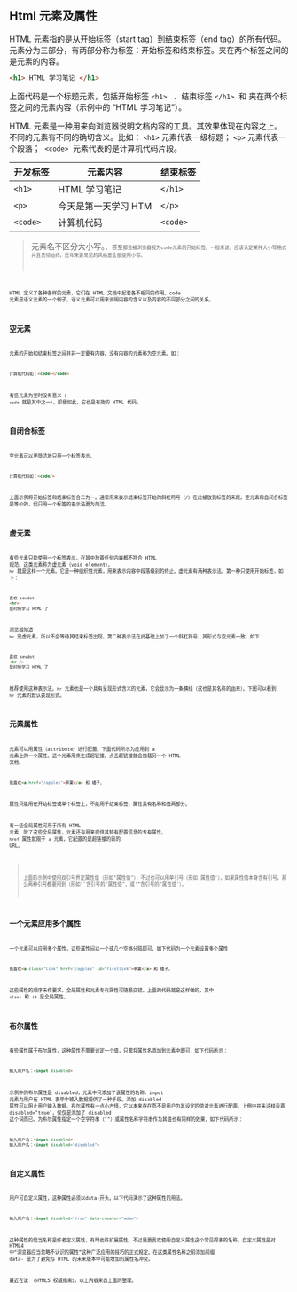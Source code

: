 ## Html 元素及属性

HTML 元素指的是从开始标签（start tag）到结束标签（end tag）的所有代码。元素分为三部分，有两部分称为标签：开始标签和结束标签。夹在两个标签之间的是元素的内容。
```html
<h1> HTML 学习笔记 </h1>
```


上面代码是一个标题元素，包括开始标签 `<h1>`   、结束标签 `</h1>`  和 夹在两个标签之间的元素内容（示例中的 “HTML 学习笔记”）。


HTML 元素是一种用来向浏览器说明文档内容的工具。其效果体现在内容之上。不同的元素有不同的确切含义。比如：  `<h1>` 元素代表一级标题； `<p>` 元素代表一个段落；  `<code>`  元素代表的是计算机代码片段。 

| **开发标签** | **元素内容** | **结束标签** |
| --- | --- | --- |
| `<h1>` | HTML 学习笔记 | `</h1>` |
| `<p>` | 今天是第一天学习 HTM | `</p>` |
| `<code>` | 计算机代码 | `<code>` |



> 元素名不区分大小写。<CODE>、<code>甚至<CoDe>都会被浏览器视为code元素的开始标签。一般来说，应该认定某种大小写格式并且贯彻始终。近年来更常见的风格是全部使用小写。


HTML 定义了各种各样的元素，它们在 HTML 文档中起着各不相同的作用。code 元素是语义元素的一个例子。语义元素可以用来说明内容的含义以及内容的不同部分之间的关系。

## 空元素

元素的开始和结束标签之间并非一定要有内容。没有内容的元素称为空元素。如：
```html
计算机代码如：<code></code> 
```
有些元素为空时没有意义（ `code` 就是其中之一），即便如此，它也是有效的 HTML 代码。


## 自闭合标签
空元素可以更简洁地只用一个标签表示。
```html
计算机代码如：<code/>
```
上面示例将开始标签和结束标签合二为一。通常用来表示结束标签开始的斜杠符号（/）在此被放到标签的末尾。空元素和自闭合标签是等价的，但只用一个标签的表示法更为简洁。


## 虚元素
有些元素只能使用一个标签表示，在其中放置任何内容都不符合 HTML 规范。这类元素称为虚元素（void element）， `hr` 就是这样一个元素。它是一种组织性元素，用来表示内容中段落级别的终止。虚元素有两种表示法。第一种只使用开始标签，如下：

```html
喜欢 sevdot
<hr>
是时候学习 HTML 了
```
浏览器知道 `hr` 是虚元素，所以不会等待其结束标签出现。第二种表示法在此基础上加了一个斜杠符号，其形式与空元素一致，如下：
```html
喜欢 sevdot
<hr />
是时候学习 HTML 了
```
推荐使用这种表示法。`hr` 元素也是一个具有呈现形式含义的元素，它会显示为一条横线（这也是其名称的由来）。下图可以看到 `hr` 元素的默认表现形式。

## 元素属性
元素可以用属性（attribute）进行配置。下面代码所示为应用到 a 元素上的一个属性。这个元素用来生成超链接。点击超链接就会加载另一个 HTML 文档。
```html
我喜欢<a href="/apples">苹果</a> 和 橘子。
```
属性只能用在开始标签或单个标签上，不能用于结束标签，属性具有名称和值两部分。


有一些全局属性可用于所有 HTML 元素，除了这些全局属性，元素还有用来提供其特有配置信息的专有属性。 `href` 属性就限于 `a` 元素，它配置的是超链接的目的 URL。


> 上面的示例中使用双引号界定属性值（形如"属性值"），不过也可以用单引号（形如'属性值'）。如果属性值本身含有引号，那么两种引号都要用到（形如"'含引号的'属性值"，或'"含引号的"属性值'）。



## 一个元素应用多个属性
一个元素可以应用多个属性，这些属性间以一个或几个空格分隔即可。如下代码为一个元素设置多个属性
```html
我喜欢<a class="link" href="/apples" id="firstlink">苹果</a> 和 橘子。
```
这些属性的顺序未作要求，全局属性和元素专有属性可随意交错。上面的代码就是这样做的，其中 `class` 和 `id` 是全局属性。


## 布尔属性
有些属性属于布尔属性，这种属性不需要设定一个值，只需将属性名添加到元素中即可，如下代码所示：
```html
输入用户名：<input disabled>
```
示例中的布尔属性是 disabled，元素中只添加了该属性的名称。input 元素为用户在 HTML 表单中输入数据提供了一种手段。添加 disabled 属性可以阻止用户输入数据。布尔属性有一点小古怪，它以本来存在而不是用户为其设定的值对元素进行配置。上例中并未这样设置 disabled="true"，仅仅是添加了 disabled 这个词而已。为布尔属性指定一个空字符串（""）或属性名称字符串作为其值也有同样的效果，如下代码所示：
```html
输入用户名：<input disabled>
输入用户名：<input disabled="disabled">
```
## 自定义属性
用户可自定义属性，这种属性必须以data-开头。以下代码演示了这种属性的用法。
```html
输入用户名：<input disabled="true" data-creator="adam">
```
这种属性的恰当名称是作者定义属性，有时也称扩展属性。不过我更喜欢使用自定义属性这个常见得多的名称。自定义属性是对 HTML4 中“浏览器应当忽略不认识的属性”这种广泛应用的技巧的正式规定。在这类属性名称之前添加前缀 data- 是为了避免与 HTML 的未来版本中可能增加的属性名冲突。


最近在读 《HTML5 权威指南》，以上内容来自上面的整理。

